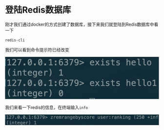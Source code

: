 # 登陆Redis数据库

刚才我们通过docker的方式创建了数据库，接下来我们就登陆到Redis数据库中看一下

```text
redis-cli
```

我们可以看到命令提示符已经改变

![](.gitbook/assets/image%20%2815%29.png)

我们来看一下redis的信息，在终端输入`info`

![](.gitbook/assets/image%20%2836%29.png)

